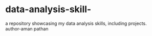 # data-analysis-skill-
a repository showcasing my data analysis skills, including projects.
<br>
author-aman pathan
